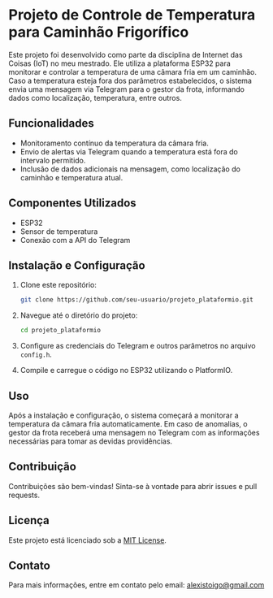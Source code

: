 # Projeto de Controle de Temperatura para Caminhão Frigorífico

Este projeto foi desenvolvido como parte da disciplina de Internet das Coisas (IoT) no meu mestrado. Ele utiliza a plataforma ESP32 para monitorar e controlar a temperatura de uma câmara fria em um caminhão. Caso a temperatura esteja fora dos parâmetros estabelecidos, o sistema envia uma mensagem via Telegram para o gestor da frota, informando dados como localização, temperatura, entre outros.

## Funcionalidades

- Monitoramento contínuo da temperatura da câmara fria.
- Envio de alertas via Telegram quando a temperatura está fora do intervalo permitido.
- Inclusão de dados adicionais na mensagem, como localização do caminhão e temperatura atual.

## Componentes Utilizados

- ESP32
- Sensor de temperatura
- Conexão com a API do Telegram

## Instalação e Configuração

1. Clone este repositório:
    ```sh
    git clone https://github.com/seu-usuario/projeto_plataformio.git
    ```
2. Navegue até o diretório do projeto:
    ```sh
    cd projeto_plataformio
    ```
3. Configure as credenciais do Telegram e outros parâmetros no arquivo `config.h`.

4. Compile e carregue o código no ESP32 utilizando o PlatformIO.

## Uso

Após a instalação e configuração, o sistema começará a monitorar a temperatura da câmara fria automaticamente. Em caso de anomalias, o gestor da frota receberá uma mensagem no Telegram com as informações necessárias para tomar as devidas providências.

## Contribuição

Contribuições são bem-vindas! Sinta-se à vontade para abrir issues e pull requests.

## Licença

Este projeto está licenciado sob a [MIT License](LICENSE).

## Contato

Para mais informações, entre em contato pelo email: alexistoigo@gmail.com
